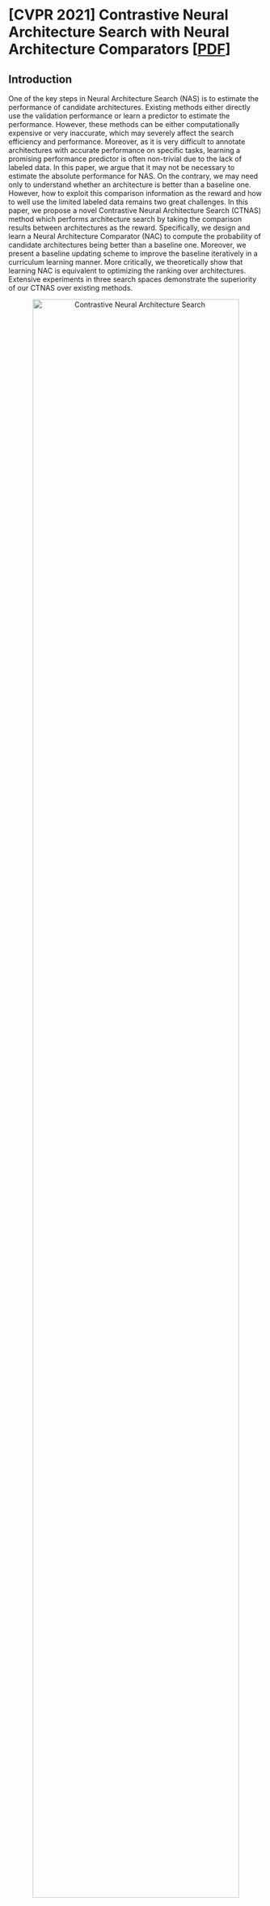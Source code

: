 # [CVPR 2021] Contrastive Neural Architecture Search with Neural Architecture Comparators [[PDF](https://openaccess.thecvf.com/content/CVPR2021/papers/Chen_Contrastive_Neural_Architecture_Search_With_Neural_Architecture_Comparators_CVPR_2021_paper.pdf)]

## Introduction

One of the key steps in Neural Architecture Search (NAS) is to estimate the performance of candidate architectures. Existing methods either directly use the validation performance or learn a predictor to estimate the performance. However, these methods can be either computationally expensive or very inaccurate, which may severely affect the search efficiency and performance. Moreover, as it is very difficult to annotate architectures with accurate performance on specific tasks, learning a promising performance predictor is often non-trivial due to the lack of labeled data. In this paper, we argue that it may not be necessary to estimate the absolute performance for NAS. On the contrary, we may need only to understand whether an architecture is better than a baseline one. However, how to exploit this comparison information as the reward and how to well use the limited labeled data remains two great challenges. In this paper, we propose a novel Contrastive Neural Architecture Search (CTNAS) method which performs architecture search by taking the comparison results between architectures as the reward. Specifically, we design and learn a Neural Architecture Comparator (NAC) to compute the probability of candidate architectures being better than a baseline one. Moreover, we present a baseline updating scheme to improve the baseline iteratively in a curriculum learning manner. More critically, we theoretically show that learning NAC is equivalent to optimizing the ranking over architectures. Extensive experiments in three search spaces demonstrate the superiority of our CTNAS over existing methods.

<p align="center">
<img src="overview.png" alt="Contrastive Neural Architecture Search" width="90%" align=center />
</p>

## Requirements

Please install all the requirements in `requirements.txt`.

## Training Method


First, we need to **download the architecture-accuracy pairs data**.
```
wget https://github.com/chenyaofo/CTNAS/releases/download/data/nas_bench.json -O ctnas/data/nas_bench.json
```

**Train on NAS-Bench-101**

```
python ctnas/train.py --space nasbench --data ctnas/data/nas_bench.json --train_batch_size 256 --output output/nasbench_search
```

## Citation

If you use any part of our code in your research, please cite our paper:

```BibTex
@InProceedings{chen2021contrastive,
  title = {Contrastive Neural Architecture Search with Neural Architecture Comparators},
  author = {Yaofo Chen and Yong Guo and Qi Chen and Minli Li and Yaowei Wang and Wei Zeng and Mingkui Tan},
  booktitle = {The IEEE Conference on Computer Vision and Pattern Recognition},
  year = {2021}
}
```
